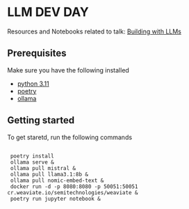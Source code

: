 # LLM DEV DAY
Resources and Notebooks related to talk: [Building with LLMs](https://www.meetup.com/devday-uk/events/303113488/)

## Prerequisites
Make sure you have the following installed
* [python 3.11](https://www.python.org/downloads/)
* [poetry](https://pypi.org/project/poetry/)
* [ollama](https://github.com/ollama/ollama)

## Getting started 

To get staretd, run the following commands

```

 poetry install
 ollama serve &
 ollama pull mistral &
 ollama pull llama3.1:8b &
 ollama pull nomic-embed-text &
 docker run -d -p 8080:8080 -p 50051:50051 cr.weaviate.io/semitechnologies/weaviate &
 poetry run jupyter notebook &

```
